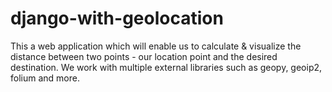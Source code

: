 # django-with-geolocation
This a web application which will enable us to calculate &amp; visualize the distance between two points - our location point and the desired destination. We work with multiple external libraries such as geopy, geoip2, folium and more.
